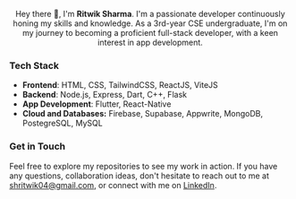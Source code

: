 <p align="center">
  Hey there 👋, I'm <strong>Ritwik Sharma</strong>. I'm a passionate developer continuously honing my skills and knowledge. As a 3rd-year CSE undergraduate, I'm on my journey to becoming a proficient full-stack developer, with a keen interest in app development.
</p>

### Tech Stack
- **Frontend**: HTML, CSS, TailwindCSS, ReactJS, ViteJS
- **Backend**: Node.js, Express, Dart, C++, Flask
- **App Development**: Flutter, React-Native 
- **Cloud and Databases:** Firebase, Supabase, Appwrite, MongoDB, PostegreSQL, MySQL

### Get in Touch
Feel free to explore my repositories to see my work in action. If you have any questions, collaboration ideas,  don't hesitate to reach out to me at shritwik04@gmail.com, or connect with me on [LinkedIn](https://linkedin.com/in/ritwik-sharma-8714b4221).
